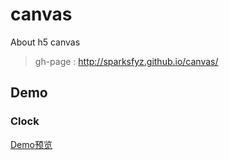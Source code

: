 # canvas
About h5 canvas

> gh-page : http://sparksfyz.github.io/canvas/

## Demo

### Clock

[Demo预览](http://sparksfyz.github.io/canvas/demos/clock.html)

